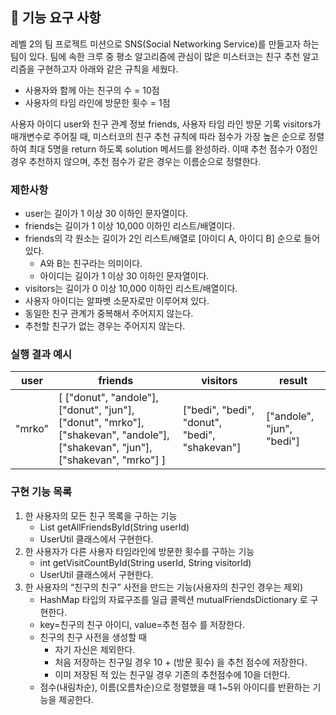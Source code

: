 ## 🚀 기능 요구 사항

레벨 2의 팀 프로젝트 미션으로 SNS(Social Networking Service)를 만들고자 하는 팀이 있다. 팀에 속한 크루 중 평소 알고리즘에 관심이 많은 미스터코는 친구 추천 알고리즘을 구현하고자 아래와 같은 규칙을 세웠다.

- 사용자와 함께 아는 친구의 수 = 10점 
- 사용자의 타임 라인에 방문한 횟수 = 1점

사용자 아이디 user와 친구 관계 정보 friends, 사용자 타임 라인 방문 기록 visitors가 매개변수로 주어질 때, 미스터코의 친구 추천 규칙에 따라 점수가 가장 높은 순으로 정렬하여 최대 5명을 return 하도록 solution 메서드를 완성하라. 이때 추천 점수가 0점인 경우 추천하지 않으며, 추천 점수가 같은 경우는 이름순으로 정렬한다.

### 제한사항

- user는 길이가 1 이상 30 이하인 문자열이다.
- friends는 길이가 1 이상 10,000 이하인 리스트/배열이다.
- friends의 각 원소는 길이가 2인 리스트/배열로 [아이디 A, 아이디 B] 순으로 들어있다.
  - A와 B는 친구라는 의미이다.
  - 아이디는 길이가 1 이상 30 이하인 문자열이다.
- visitors는 길이가 0 이상 10,000 이하인 리스트/배열이다.
- 사용자 아이디는 알파벳 소문자로만 이루어져 있다.
- 동일한 친구 관계가 중복해서 주어지지 않는다.
- 추천할 친구가 없는 경우는 주어지지 않는다.

### 실행 결과 예시

| user | friends | visitors | result |
| --- | --- | --- | --- |
| "mrko" | [ ["donut", "andole"], ["donut", "jun"], ["donut", "mrko"], ["shakevan", "andole"], ["shakevan", "jun"], ["shakevan", "mrko"] ] | ["bedi", "bedi", "donut", "bedi", "shakevan"] | ["andole", "jun", "bedi"] |

### 구현 기능 목록
1. 한 사용자의 모든 친구 목록을 구하는 기능
    - List<String> getAllFriendsById(String userId)
    - UserUtil 클래스에서 구현한다.
2. 한 사용자가 다른 사용자 타임라인에 방문한 횟수를 구하는 기능
    - int getVisitCountById(String userId, String visitorId)
    - UserUtil 클래스에서 구현한다.
3. 한 사용자의 “친구의 친구” 사전을 만드는 기능(사용자의 친구인 경우는 제외)
    - HashMap 타입의 자료구조를 일급 콜렉션 mutualFriendsDictionary 로 구현한다.
    - key=친구의 친구 아이디, value=추천 점수 를 저장한다.
    - 친구의 친구 사전을 생성할 때
        - 자기 자신은 제외한다.
        - 처음 저장하는 친구일 경우 10 + (방문 횟수) 을 추천 점수에 저장한다.
        - 이미 저장된 적 있는 친구일 경우 기존의 추천점수에 10을 더한다.
    - 점수(내림차순), 이름(오름차순)으로 정렬했을 때 1~5위 아이디를 반환하는 기능을 제공한다.